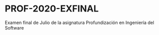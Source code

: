 # PROF-2020-EXFINAL
Examen final de Julio de la asignatura Profundización en Ingeniería del Software

